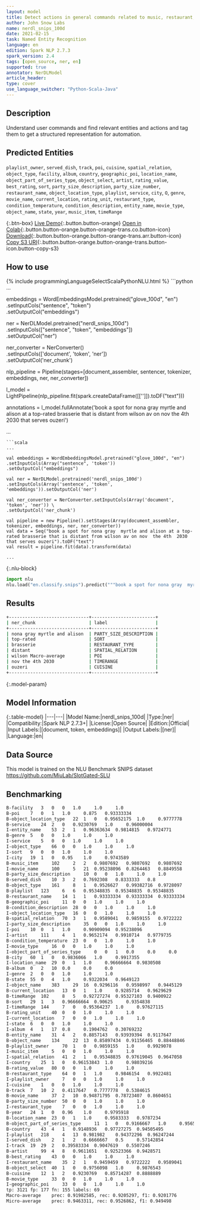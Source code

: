 ```yaml
---
layout: model
title: Detect actions in general commands related to music, restaurant, movies.
author: John Snow Labs
name: nerdl_snips_100d
date: 2021-02-15
task: Named Entity Recognition
language: en
edition: Spark NLP 2.7.3
spark_version: 2.4
tags: [open_source, ner, en]
supported: true
annotator: NerDLModel
article_header:
type: cover
use_language_switcher: "Python-Scala-Java"
---
```


## Description

Understand user commands and find relevant entities and actions and tag them to get a structured representation for automation.

## Predicted Entities

`playlist_owner`, `served_dish`, `track`, `poi`, `cuisine`, `spatial_relation`, `object_type`, `facility`, `album`, `country`, `geographic_poi`, `location_name`, `object_part_of_series_type`, `object_select`, `artist`, `rating_value`, `best_rating`, `sort`, `party_size_description`, `party_size_number`, `restaurant_name`, `object_location_type`, `playlist`, `service`, `city`, `O`, `genre`, `movie_name`, `current_location`, `rating_unit`, `restaurant_type`, `condition_temperature`, `condition_description`, `entity_name`, `movie_type`, `object_name`, `state`, `year`, `music_item`, `timeRange`

{:.btn-box}
[Live Demo](https://demo.johnsnowlabs.com/public/NER_CLS_SNIPS){:.button.button-orange}
[Open in Colab](https://github.com/JohnSnowLabs/spark-nlp-workshop/blob/master/tutorials/streamlit_notebooks/NER.ipynb){:.button.button-orange.button-orange-trans.co.button-icon}
[Download](https://s3.amazonaws.com/auxdata.johnsnowlabs.com/public/models/nerdl_snips_100d_en_2.7.3_2.4_1613403676821.zip){:.button.button-orange.button-orange-trans.arr.button-icon}
[Copy S3 URI](s3://auxdata.johnsnowlabs.com/public/models/nerdl_snips_100d_en_2.7.3_2.4_1613403676821.zip){:.button.button-orange.button-orange-trans.button-icon.button-copy-s3}

## How to use



<div class="tabs-box" markdown="1">
{% include programmingLanguageSelectScalaPythonNLU.html %}
```python
...

embeddings = WordEmbeddingsModel.pretrained("glove_100d", "en")\
.setInputCols("sentence", "token") \
.setOutputCol("embeddings")

ner = NerDLModel.pretrained("nerdl_snips_100d") \
.setInputCols(["sentence", "token", "embeddings"]) \
.setOutputCol("ner")

ner_converter = NerConverter()\
.setInputCols(['document', 'token', 'ner']) \
.setOutputCol('ner_chunk')

nlp_pipeline = Pipeline(stages=[document_assembler, sentencer, tokenizer, embeddings, ner, ner_converter])

l_model = LightPipeline(nlp_pipeline.fit(spark.createDataFrame([['']]).toDF("text")))

annotations = l_model.fullAnnotate('book a spot for nona gray  myrtle and alison at a top-rated brasserie that is distant from wilson av on nov  the 4th  2030 that serves ouzeri')

...
```
```scala
...

val embeddings = WordEmbeddingsModel.pretrained("glove_100d", "en")
.setInputCols(Array("sentence", 'token'))
.setOutputCol("embeddings")

val ner = NerDLModel.pretrained('nerdl_snips_100d')
.setInputCols(Array('sentence', 'token', 'embeddings')).setOutputCol('ner')

val ner_converter = NerConverter.setInputCols(Array('document', 'token', 'ner')) \
.setOutputCol('ner_chunk')

val pipeline = new Pipeline().setStages(Array(document_assembler, tokenizer, embeddings, ner, ner_converter))
val data = Seq("book a spot for nona gray  myrtle and alison at a top-rated brasserie that is distant from wilson av on nov  the 4th  2030 that serves ouzeri").toDF("text")
val result = pipeline.fit(data).transform(data)

...
```


{:.nlu-block}
```python
import nlu
nlu.load("en.classify.snips").predict("""book a spot for nona gray  myrtle and alison at a top-rated brasserie that is distant from wilson av on nov  the 4th  2030 that serves ouzeri""")
```

</div>

## Results

```bash
+------------------------------+------------------------+
| ner_chunk                    | label             	 	|
+------------------------------+------------------------+
| nona gray myrtle and alison  | PARTY_SIZE_DESCRIPTION |
| top-rated					   | SORT					|
| brasserie					   | RESTAURANT_TYPE		|
| distant					   | SPATIAL_RELATION		|
| wilson Macro-average         | POI					|
| nov the 4th 2030			   | TIMERANGE				|
| ouzeri					   | CUISINE				|
+------------------------------+------------------------+

```

{:.model-param}
## Model Information

{:.table-model}
|---|---|
|Model Name:|nerdl_snips_100d|
|Type:|ner|
|Compatibility:|Spark NLP 2.7.3+|
|License:|Open Source|
|Edition:|Official|
|Input Labels:|[document, token, embeddings]|
|Output Labels:|[ner]|
|Language:|en|

## Data Source

This model is trained on the NLU Benchmark SNIPS dataset https://github.com/MiuLab/SlotGated-SLU

## Benchmarking

```bash
B-facility	 3	 0	 0	 1.0	 1.0	 1.0
B-poi	 7	 0	 1	 1.0	 0.875	 0.93333334
B-object_location_type	 22	 1	 0	 0.95652175	 1.0	 0.9777778
B-service	 24	 2	 0	 0.9230769	 1.0	 0.96000004
I-entity_name	 53	 2	 1	 0.96363634	 0.9814815	 0.9724771
B-genre	 5	 0	 0	 1.0	 1.0	 1.0
I-service	 5	 0	 0	 1.0	 1.0	 1.0
I-object_type	 66	 0	 0	 1.0	 1.0	 1.0
I-sort	 9	 0	 0	 1.0	 1.0	 1.0
I-city	 19	 1	 0	 0.95	 1.0	 0.9743589
B-music_item	 102	 2	 2	 0.9807692	 0.9807692	 0.9807692
I-movie_name	 100	 5	 21	 0.95238096	 0.8264463	 0.8849558
B-party_size_description	 10	 0	 0	 1.0	 1.0	 1.0
B-served_dish	 10	 3	 2	 0.7692308	 0.8333333	 0.8
B-object_type	 161	 8	 1	 0.9526627	 0.99382716	 0.9728097
B-playlist	 123	 6	 6	 0.95348835	 0.95348835	 0.95348835
B-restaurant_name	 14	 1	 1	 0.93333334	 0.93333334	 0.93333334
B-geographic_poi	 11	 0	 0	 1.0	 1.0	 1.0
B-condition_description	 28	 0	 0	 1.0	 1.0	 1.0
I-object_location_type	 16	 0	 0	 1.0	 1.0	 1.0
B-spatial_relation	 70	 3	 1	 0.9589041	 0.9859155	 0.9722222
I-party_size_description	 35	 0	 0	 1.0	 1.0	 1.0
I-poi	 10	 0	 1	 1.0	 0.90909094	 0.95238096
I-artist	 111	 4	 1	 0.9652174	 0.9910714	 0.9779735
B-condition_temperature	 23	 0	 0	 1.0	 1.0	 1.0
I-movie_type	 16	 0	 0	 1.0	 1.0	 1.0
I-object_part_of_series_type	 0	 0	 1	 0.0	 0.0	 0.0
B-city	 60	 1	 0	 0.9836066	 1.0	 0.9917355
I-location_name	 29	 0	 1	 1.0	 0.96666664	 0.9830508
B-album	 0	 2	 10	 0.0	 0.0	 0.0
I-genre	 2	 0	 0	 1.0	 1.0	 1.0
B-state	 55	 0	 4	 1.0	 0.9322034	 0.9649123
I-object_name	 383	 29	 16	 0.9296116	 0.9598997	 0.9445129
B-current_location	 13	 0	 1	 1.0	 0.9285714	 0.9629629
B-timeRange	 102	 8	 5	 0.92727274	 0.95327103	 0.9400922
B-sort	 29	 1	 3	 0.96666664	 0.90625	 0.9354838
I-timeRange	 144	 7	 0	 0.95364237	 1.0	 0.97627115
B-rating_unit	 40	 0	 0	 1.0	 1.0	 1.0
I-current_location	 7	 0	 0	 1.0	 1.0	 1.0
I-state	 6	 0	 0	 1.0	 1.0	 1.0
I-album	 4	 1	 17	 0.8	 0.1904762	 0.30769232
B-entity_name	 31	 4	 2	 0.8857143	 0.93939394	 0.9117647
B-object_name	 134	 22	 13	 0.85897434	 0.91156465	 0.88448846
B-playlist_owner	 70	 1	 0	 0.9859155	 1.0	 0.9929078
I-music_item	 5	 0	 0	 1.0	 1.0	 1.0
I-spatial_relation	 41	 2	 1	 0.95348835	 0.97619045	 0.9647058
I-country	 25	 1	 0	 0.96153843	 1.0	 0.98039216
B-rating_value	 80	 0	 0	 1.0	 1.0	 1.0
B-restaurant_type	 64	 0	 1	 1.0	 0.9846154	 0.9922481
I-playlist_owner	 7	 0	 0	 1.0	 1.0	 1.0
I-cuisine	 1	 0	 0	 1.0	 1.0	 1.0
B-track	 7	 10	 2	 0.4117647	 0.7777778	 0.5384615
B-movie_name	 37	 2	 10	 0.94871795	 0.78723407	 0.8604651
B-party_size_number	 50	 0	 0	 1.0	 1.0	 1.0
I-restaurant_type	 7	 0	 0	 1.0	 1.0	 1.0
B-year	 24	 1	 0	 0.96	 1.0	 0.9795918
B-location_name	 23	 0	 1	 1.0	 0.9583333	 0.9787234
B-object_part_of_series_type	 11	 1	 0	 0.9166667	 1.0	 0.95652175
B-country	 43	 4	 1	 0.9148936	 0.97727275	 0.94505495
I-playlist	 218	 4	 13	 0.981982	 0.94372296	 0.96247244
I-served_dish	 2	 1	 2	 0.6666667	 0.5	 0.57142854
I-track	 19	 29	 2	 0.39583334	 0.9047619	 0.5507246
B-artist	 99	 4	 8	 0.9611651	 0.92523366	 0.9428571
B-best_rating	 43	 0	 0	 1.0	 1.0	 1.0
I-restaurant_name	 35	 2	 1	 0.9459459	 0.9722222	 0.9589041
B-object_select	 40	 1	 0	 0.9756098	 1.0	 0.9876543
B-cuisine	 12	 1	 2	 0.9230769	 0.85714287	 0.8888889
B-movie_type	 33	 0	 0	 1.0	 1.0	 1.0
I-geographic_poi	 33	 0	 0	 1.0	 1.0	 1.0
tp: 3121 fp: 177 fn: 155 labels: 69
Macro-average	 prec: 0.91982585, rec: 0.9205297, f1: 0.9201776
Micro-average	 prec: 0.9463311, rec: 0.9526862, f1: 0.949498
```